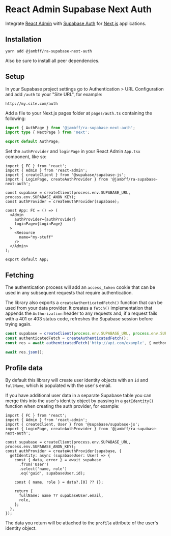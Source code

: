 # React Admin Supabase Next Auth

Integrate [React Admin](https://marmelab.com/react-admin/) with
[Supabase Auth](https://supabase.com/auth) for
[Next.js](https://nextjs.org/) applications.

## Installation

```text
yarn add @jambff/ra-supabase-next-auth
```

Also be sure to install all peer dependencies.

## Setup

In your Supabase project settings go to Authentication > URL Configuration and
add `/auth` to your "Site URL", for example:

```text
http://my.site.com/auth
```

Add a file to your Next.js pages folder at `pages/auth.ts` containing the following:

```ts
import { AuthPage } from '@jambff/ra-supabase-next-auth';
import type { NextPage } from 'next';

export default AuthPage;
```

Set the `authProvider` and `loginPage` in your React Admin `App.tsx` component, like so:

```tsx
import { FC } from 'react';
import { Admin } from 'react-admin';
import { createClient } from '@supabase/supabase-js';
import { LoginPage, createAuthProvider } from '@jambff/ra-supabase-next-auth';

const supabase = createClient(process.env.SUPABASE_URL, process.env.SUPABASE_ANON_KEY);
const authProvider = createAuthProvider(supabase);

const App: FC = () => (
  <Admin
    authProvider={authProvider}
    loginPage={LoginPage}
  >
    <Resource
      name="my-stuff"
    />
  </Admin>
);

export default App;
```

## Fetching

The authentication process will add an `access_token` cookie that can be used
in any subsequent requests that require authentication.

The library also exports a `createAuthenticatedFetch()` function that can be
used from your data provider. It creates a `fetch()` implementation that appends
the `Authorization` header to any requests and, if a request fails with a 401 or
403 status code, refreshes the Supabase session before trying again.

```ts
const supabase = createClient(process.env.SUPABASE_URL, process.env.SUPABASE_ANON_KEY);
const authenticatedFetch = createAuthenticatedFetch();
const res = await authenticatedFetch('http://api.com/example', { method: 'POST' });

await res.json();
```

## Profile data

By default this library will create user identity objects with an `id` and
`fullName`, which is populated with the user's email.

If you have additional user data in a separate Supabase table you can merge this
into the user's identity object by passing in a `getIdentity()` function when
creating the auth provider, for example:

```tsx
import { FC } from 'react';
import { Admin } from 'react-admin';
import { createClient, User } from '@supabase/supabase-js';
import { LoginPage, createAuthProvider } from '@jambff/ra-supabase-next-auth';

const supabase = createClient(process.env.SUPABASE_URL, process.env.SUPABASE_ANON_KEY);
const authProvider = createAuthProvider(supabase, {
  getIdentity: async (supabaseUser: User) => {
    const { data, error } = await supabase
      .from('User')
      .select('name, role')
      .eq('guid', supabaseUser.id);

    const { name, role } = data?.[0] ?? {};

    return {
      fullName: name ?? supabaseUser.email,
      role,
    };
  },
});
```

The data you return will be attached to the `profile` attribute of the user's
identity object.
